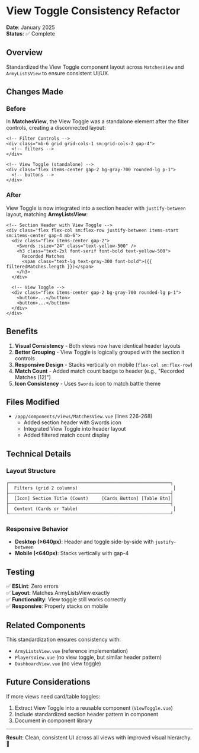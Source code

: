 # View Toggle Consistency Refactor

**Date**: January 2025  
**Status**: ✅ Complete

## Overview
Standardized the View Toggle component layout across `MatchesView` and `ArmyListsView` to ensure consistent UI/UX.

## Changes Made

### Before
In **MatchesView**, the View Toggle was a standalone element after the filter controls, creating a disconnected layout:

```vue
<!-- Filter Controls -->
<div class="mb-6 grid grid-cols-1 sm:grid-cols-2 gap-4">
  <!-- filters -->
</div>

<!-- View Toggle (standalone) -->
<div class="flex items-center gap-2 bg-gray-700 rounded-lg p-1">
  <!-- buttons -->
</div>
```

### After
View Toggle is now integrated into a section header with `justify-between` layout, matching **ArmyListsView**:

```vue
<!-- Section Header with View Toggle -->
<div class="flex flex-col sm:flex-row justify-between items-start sm:items-center gap-4 mb-6">
  <div class="flex items-center gap-2">
    <Swords :size="24" class="text-yellow-500" />
    <h3 class="text-2xl font-serif font-bold text-yellow-500">
      Recorded Matches
      <span class="text-lg text-gray-300 font-bold">({{ filteredMatches.length }})</span>
    </h3>
  </div>

  <!-- View Toggle -->
  <div class="flex items-center gap-2 bg-gray-700 rounded-lg p-1">
    <button>...</button>
    <button>...</button>
  </div>
</div>
```

## Benefits

1. **Visual Consistency** - Both views now have identical header layouts
2. **Better Grouping** - View Toggle is logically grouped with the section it controls
3. **Responsive Design** - Stacks vertically on mobile (`flex-col sm:flex-row`)
4. **Match Count** - Added match count badge to header (e.g., "Recorded Matches (12)")
5. **Icon Consistency** - Uses `Swords` icon to match battle theme

## Files Modified

- `/app/components/views/MatchesView.vue` (lines 226-268)
  - Added section header with Swords icon
  - Integrated View Toggle into header layout
  - Added filtered match count display

## Technical Details

### Layout Structure
```
┌─────────────────────────────────────────────────────────────┐
│  Filters (grid 2 columns)                                    │
├─────────────────────────────────────────────────────────────┤
│  [Icon] Section Title (Count)     [Cards Button] [Table Btn]│
├─────────────────────────────────────────────────────────────┤
│  Content (Cards or Table)                                    │
└─────────────────────────────────────────────────────────────┘
```

### Responsive Behavior
- **Desktop (≥640px)**: Header and toggle side-by-side with `justify-between`
- **Mobile (<640px)**: Stacks vertically with gap-4

## Testing

✅ **ESLint**: Zero errors  
✅ **Layout**: Matches ArmyListsView exactly  
✅ **Functionality**: View toggle still works correctly  
✅ **Responsive**: Properly stacks on mobile

## Related Components

This standardization ensures consistency with:
- `ArmyListsView.vue` (reference implementation)
- `PlayersView.vue` (no view toggle, but similar header pattern)
- `DashboardView.vue` (no view toggle)

## Future Considerations

If more views need card/table toggles:
1. Extract View Toggle into a reusable component (`ViewToggle.vue`)
2. Include standardized section header pattern in component
3. Document in component library

---

**Result**: Clean, consistent UI across all views with improved visual hierarchy. 🎯
